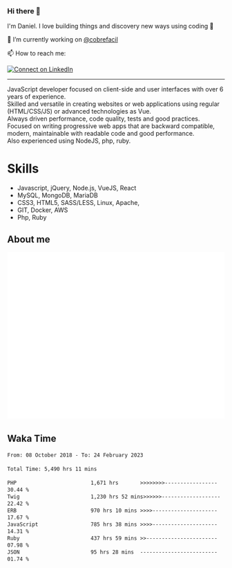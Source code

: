 ### Hi there 👋

I'm Daniel. I love building things and discovery new ways using coding :raised_hands: 

🔭 I’m currently working on [@cobrefacil](https://www.cobrefacil.com.br/)

📫 How to reach me:

[![Connect on LinkedIn](https://img.shields.io/badge/--linkedin?label=LinkedIn&logo=LinkedIn&style=social)](https://www.linkedin.com/in/daniel-cerverizzo/)

---

JavaScript developer focused on client-side and user interfaces with over 6 years of experience.  
Skilled and versatile in creating websites or web applications using regular (HTML/CSS/JS) or advanced technologies as Vue.  
Always driven performance, code quality, tests and good practices.  
 Focused on writing progressive web apps that are backward compatible, modern, maintainable with readable code and good performance.  
Also experienced using NodeJS, php, ruby. 


# Skills

 - Javascript, jQuery, Node.js, VueJS, React
 - MySQL, MongoDB, MariaDB    
 - CSS3, HTML5, SASS/LESS,  Linux, Apache,
 - GIT, Docker, AWS
 - Php, Ruby

## About me

![Metrics](/github-metrics.svg)

## Waka Time

<!--START_SECTION:waka-->

```text
From: 08 October 2018 - To: 24 February 2023

Total Time: 5,490 hrs 11 mins

PHP                        1,671 hrs       >>>>>>>>-----------------   30.44 %
Twig                       1,230 hrs 52 mins>>>>>>-------------------   22.42 %
ERB                        970 hrs 10 mins >>>>---------------------   17.67 %
JavaScript                 785 hrs 38 mins >>>>---------------------   14.31 %
Ruby                       437 hrs 59 mins >>-----------------------   07.98 %
JSON                       95 hrs 28 mins  -------------------------   01.74 %
```

<!--END_SECTION:waka-->

